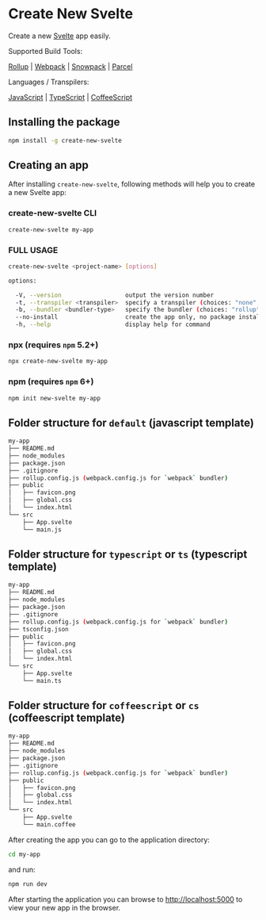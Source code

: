 # Create New Svelte

Create a new [Svelte](https://svelte.dev/) app easily. 

Supported Build Tools:

[Rollup](https://rollupjs.org/) | [Webpack](https://webpack.js.org/) | [Snowpack](https://www.snowpack.dev/) | [Parcel](https://parceljs.org/)

Languages / Transpilers:

[JavaScript](https://developer.mozilla.org/en-US/docs/Web/JavaScript) | [TypeScript](https://www.typescriptlang.org/) | [CoffeeScript](https://coffeescript.org/)

## Installing the package

```sh
npm install -g create-new-svelte
```

## Creating an app

After installing `create-new-svelte`, following methods will help you to create a new Svelte app:

### create-new-svelte CLI
```sh
create-new-svelte my-app
```
### FULL USAGE

```sh
create-new-svelte <project-name> [options]

options:

  -V, --version                  output the version number
  -t, --transpiler <transpiler>  specify a transpiler (choices: "none", "typescript", "ts", "coffeescript", "cs", default: "none (javascript)")
  -b, --bundler <bundler-type>   specify the bundler (choices: "rollup", "webpack", "parcel", "snowpack", default: "rollup")
  --no-install                   create the app only, no package installation
  -h, --help                     display help for command
```


### npx (requires `npm` 5.2+)

```sh
npx create-new-svelte my-app
```

### npm (requires `npm` 6+)

```sh
npm init new-svelte my-app
```

## Folder structure for `default` (javascript template)

```sh
my-app
├── README.md
├── node_modules
├── package.json
├── .gitignore
├── rollup.config.js (webpack.config.js for `webpack` bundler)
├── public
│   ├── favicon.png
│   ├── global.css
│   └── index.html
└── src
    ├── App.svelte
    └── main.js
```

## Folder structure for `typescript` or `ts` (typescript template)

```sh
my-app
├── README.md
├── node_modules
├── package.json
├── .gitignore
├── rollup.config.js (webpack.config.js for `webpack` bundler)
├── tsconfig.json
├── public
│   ├── favicon.png
│   ├── global.css
│   └── index.html
└── src
    ├── App.svelte
    └── main.ts
```

## Folder structure for `coffeescript` or `cs` (coffeescript template)

```sh
my-app
├── README.md
├── node_modules
├── package.json
├── .gitignore
├── rollup.config.js (webpack.config.js for `webpack` bundler)
├── public
│   ├── favicon.png
│   ├── global.css
│   └── index.html
└── src
    ├── App.svelte
    └── main.coffee
```

After creating the app you can go to the application directory:

```sh
cd my-app
```

and run:

```sh 
npm run dev
```

After starting the application you can browse to [http://localhost:5000](http://localhost:5000) to view your new app in the browser.
